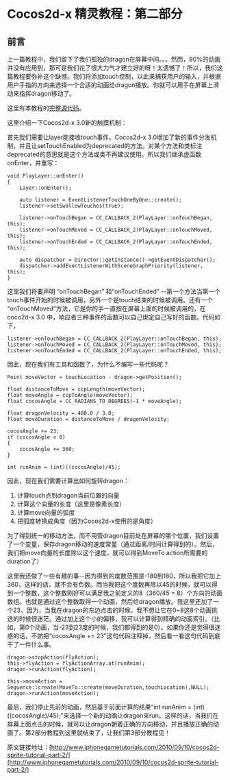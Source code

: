 # Cocos2d-x 精灵教程：第二部分

## 前言

上一篇教程中，我们留下了我们孤独的dragon在屏幕中间。。。然而，90%的动画并没有应用到，那可是我们花了很大力气才建立好的呀！太遗憾了！所以，我们这篇教程要弥补这个缺憾。我们将添加touch控制，以此来捕获用户的输入，并根据用户手指的方向来选择一个合适的动画给dragon播放。你就可以用手在屏幕上滑动来指挥dragon移动了。

这里有本教程的[完整源代码](./sprite-tutorial-part2)。

这里介绍一下Cocos2d-x 3.0新的触摸机制：

首先我们需要让layer能接收touch事件。Cocos2d-x 3.0增加了新的事件分发机制，并且让setTouchEnabled为deprecated的方法。对某个方法和类标注deprecated的意思就是这个方法或类不再建议使用。所以我们继承虚函数onEnter，并重写：

```
void PlayLayer::onEnter()
{
	Layer::onEnter();
	
	auto listener = EventListenerTouchOneByOne::create();
	listener->setSwallowTouches(true);
	
	listener->onTouchBegan = CC_CALLBACK_2(PlayLayer::onTouchBegan, this);
	listener->onTouchMoved = CC_CALLBACK_2(PlayLayer::onTouchMoved, this);
	listener->onTouchEnded = CC_CALLBACK_2(PlayLayer::onTouchEnded, this);
	
	auto dispatcher = Director::getInstance()->getEventDispatcher();
	dispatcher->addEventListenerWithSceneGraphPriority(listener, this);
}
```

这里我们将要声明 “onTouchBegan” 和“onTouchEnded” --第一个方法当第一个touch事件开始的时候被调用，另外一个是touch结束的时候被调用。还有一个 “onTouchMoved”方法，它是你的手一直按在屏幕上面的时候被调用的，在coco2d-x 3.0 中，响应者三种事件的函数可以自己绑定自己写好的函数。代码如下，

```
listener->onTouchBegan = CC_CALLBACK_2(PlayLayer::onTouchBegan, this);
listener->onTouchMoved = CC_CALLBACK_2(PlayLayer::onTouchMoved, this);
listener->onTouchEnded = CC_CALLBACK_2(PlayLayer::onTouchEnded, this);
```

因此，现在我们有工具和函数了，为什么不编写一些代码呢？

```
Point moveVector = touchLocation - dragon->getPosition();

float distanceToMove = ccpLength(moveVector);
float moveAngle = ccpToAngle(moveVector);
float cocosAngle = CC_RADIANS_TO_DEGREES(-1 * moveAngle);

float dragonVelocity = 480.0 / 3.0;
float moveDuration = distanceToMove / dragonVelocity;

cocosAngle += 23;
if (cocosAngle < 0)
{
	cocosAngle += 360;
}

int runAnim = (int)((cocosAngle)/45);
```

因此，现在我们需要计算出如何旋转dragon：

1. 计算touch点到dragon当前位置的向量
2. 计算这个向量的长度（这里是像素长度）
3. 计算move向量的弧度
4. 把弧度转换成角度（因为Cocos2d-x使用的是角度）

为了得到统一的移动方法，而不用管dragon目前处在屏幕的哪个位置，我们设置了一个变量，保存dragon移动的速度常量（通过距离/时间计算得到的）。然后，我们把move向量的长度除以这个速度，就可以得到MoveTo action所需要的duration了）

这里我还做了一些有趣的事--因为得到的度数范围是-180到180，所以我把它加上360，这样的话，就不会有负数。而当我把这个度数再除以45的时候，就可以得到一个整数，这个整数刚好可以满足我之前定义的8（360/45 = 8）个方向的动画数组。也就是通过这个整数取得一个动画，然后给dragon播放。我这里还加了一个23，因为，当我在dragon的东边点击的时候，我不想让它在0~8这8个动画挑选的时候很迷茫。通过加上这个小的偏移，我可以计算得到精确的动画索引。（比如，第0个动画，当-23到23度的时候，我们都得到的是0）。如果你还是觉得很迷惑的话，不妨把“cocosAngle += 23″这句代码注释掉，然后看一看这句代码到底干了一件什么事。

```
dragon->stopAction(flyAction);
this->flyAction = flyActionArray.at(runAnim);
dragon->runAction(flyAction);

this->moveAction = Sequence::create(MoveTo::create(moveDuration,touchLocation),NULL);
dragon->runAction(moveAction);
```

最后，我们停止先前的动画，然后基于前面计算的结果“int runAnim = (int)((cocosAngle)/45);”来选择一个新的动画让dragon来run。这样的话，当我们在屏幕上面点击的时候，就可以让dragon朝着正确的方向移动，并且播放正确的动画了。第2部分教程到这里就结束了，让我们第3部分教程见！

原文链接地址：[http://www.iphonegametutorials.com/2010/09/10/cocos2d-sprite-tutorial-part-2/](http://www.iphonegametutorials.com/2010/09/10/cocos2d-sprite-tutorial-part-2/)